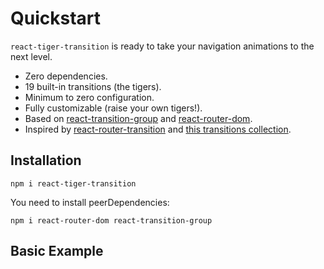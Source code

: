 # Quickstart

`react-tiger-transition` is ready to take your navigation animations to the next level.

- Zero dependencies.
- 19 built-in transitions (the tigers).
- Minimum to zero configuration.
- Fully customizable (raise your own tigers!).
- Based on [react-transition-group](https://github.com/reactjs/react-transition-group) and [react-router-dom](https://github.com/ReactTraining/react-router).
- Inspired by [react-router-transition](https://github.com/maisano/react-router-transition) and [this transitions collection](https://tympanus.net/codrops/2013/05/07/a-collection-of-page-transitions/).

## Installation

`npm i react-tiger-transition`

You need to install peerDependencies:

`npm i react-router-dom react-transition-group`

## Basic Example
